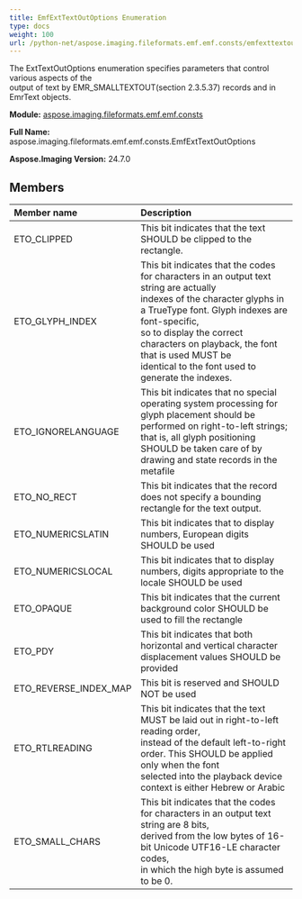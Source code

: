 ```yaml
---
title: EmfExtTextOutOptions Enumeration
type: docs
weight: 100
url: /python-net/aspose.imaging.fileformats.emf.emf.consts/emfexttextoutoptions/
---
```


The ExtTextOutOptions enumeration specifies parameters that control various aspects of the<br/>            output of text by EMR_SMALLTEXTOUT(section 2.3.5.37) records and in EmrText objects.

**Module:** [aspose.imaging.fileformats.emf.emf.consts](/imaging/python-net/aspose.imaging.fileformats.emf.emf.consts/)

**Full Name:** aspose.imaging.fileformats.emf.emf.consts.EmfExtTextOutOptions

**Aspose.Imaging Version:** 24.7.0

## **Members**
| **Member name** | **Description** |
| :- | :- |
| ETO_CLIPPED | This bit indicates that the text SHOULD be clipped to the rectangle. |
| ETO_GLYPH_INDEX | This bit indicates that the codes for characters in an output text string are actually <br/>            indexes of the character glyphs in a TrueType font. Glyph indexes are font-specific, <br/>            so to display the correct characters on playback, the font that is used MUST be <br/>            identical to the font used to generate the indexes. |
| ETO_IGNORELANGUAGE | This bit indicates that no special operating system processing for glyph placement should be <br/>            performed on right-to-left strings; that is, all glyph positioning SHOULD be taken care of by <br/>            drawing and state records in the metafile |
| ETO_NO_RECT | This bit indicates that the record does not specify a bounding rectangle for the text output. |
| ETO_NUMERICSLATIN | This bit indicates that to display numbers, European digits SHOULD be used |
| ETO_NUMERICSLOCAL | This bit indicates that to display numbers, digits appropriate to the locale SHOULD be used |
| ETO_OPAQUE | This bit indicates that the current background color SHOULD be used to fill the rectangle |
| ETO_PDY | This bit indicates that both horizontal and vertical character displacement values SHOULD be provided |
| ETO_REVERSE_INDEX_MAP | This bit is reserved and SHOULD NOT be used |
| ETO_RTLREADING | This bit indicates that the text MUST be laid out in right-to-left reading order, <br/>            instead of the default left-to-right order. This SHOULD be applied only when the font<br/>            selected into the playback device context is either Hebrew or Arabic |
| ETO_SMALL_CHARS | This bit indicates that the codes for characters in an output text string are 8 bits, <br/>            derived from the low bytes of 16-bit Unicode UTF16-LE character codes, <br/>            in which the high byte is assumed to be 0. |
